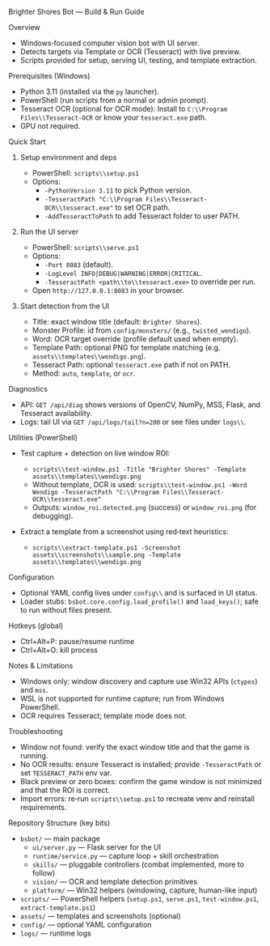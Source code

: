 Brighter Shores Bot — Build & Run Guide

Overview
- Windows‑focused computer vision bot with UI server.
- Detects targets via Template or OCR (Tesseract) with live preview.
- Scripts provided for setup, serving UI, testing, and template extraction.

Prerequisites (Windows)
- Python 3.11 (installed via the `py` launcher).
- PowerShell (run scripts from a normal or admin prompt).
- Tesseract OCR (optional for OCR mode): Install to `C:\\Program Files\\Tesseract-OCR` or know your `tesseract.exe` path.
- GPU not required.

Quick Start
1) Setup environment and deps
   - PowerShell: `scripts\\setup.ps1`
   - Options:
     - `-PythonVersion 3.11` to pick Python version.
     - `-TesseractPath "C:\\Program Files\\Tesseract-OCR\\tesseract.exe"` to set OCR path.
     - `-AddTesseractToPath` to add Tesseract folder to user PATH.

2) Run the UI server
   - PowerShell: `scripts\\serve.ps1`
   - Options:
     - `-Port 8083` (default).
     - `-LogLevel INFO|DEBUG|WARNING|ERROR|CRITICAL`.
     - `-TesseractPath <path\\to\\tesseract.exe>` to override per run.
   - Open `http://127.0.0.1:8083` in your browser.

3) Start detection from the UI
   - Title: exact window title (default: `Brighter Shores`).
   - Monster Profile: id from `config/monsters/` (e.g., `twisted_wendigo`).
   - Word: OCR target override (profile default used when empty).
   - Template Path: optional PNG for template matching (e.g. `assets\\templates\\wendigo.png`).
   - Tesseract Path: optional `tesseract.exe` path if not on PATH.
   - Method: `auto`, `template`, or `ocr`.

Diagnostics
- API: `GET /api/diag` shows versions of OpenCV, NumPy, MSS, Flask, and Tesseract availability.
- Logs: tail UI via `GET /api/logs/tail?n=200` or see files under `logs\\`.

Utilities (PowerShell)
- Test capture + detection on live window ROI:
  - `scripts\\test-window.ps1 -Title "Brighter Shores" -Template assets\\templates\\wendigo.png`
  - Without template, OCR is used: `scripts\\test-window.ps1 -Word Wendigo -TesseractPath "C:\\Program Files\\Tesseract-OCR\\tesseract.exe"`
  - Outputs: `window_roi.detected.png` (success) or `window_roi.png` (for debugging).

- Extract a template from a screenshot using red‑text heuristics:
  - `scripts\\extract-template.ps1 -Screenshot assets\\screenshots\\sample.png -Template assets\\templates\\wendigo.png`

Configuration
- Optional YAML config lives under `config\\` and is surfaced in UI status.
- Loader stubs: `bsbot.core.config.load_profile()` and `load_keys()`; safe to run without files present.

Hotkeys (global)
- Ctrl+Alt+P: pause/resume runtime
- Ctrl+Alt+O: kill process

Notes & Limitations
- Windows only: window discovery and capture use Win32 APIs (`ctypes`) and `mss`.
- WSL is not supported for runtime capture; run from Windows PowerShell.
- OCR requires Tesseract; template mode does not.

Troubleshooting
- Window not found: verify the exact window title and that the game is running.
- No OCR results: ensure Tesseract is installed; provide `-TesseractPath` or set `TESSERACT_PATH` env var.
- Black preview or zero boxes: confirm the game window is not minimized and that the ROI is correct.
- Import errors: re‑run `scripts\\setup.ps1` to recreate venv and reinstall requirements.

Repository Structure (key bits)
- `bsbot/` — main package
  - `ui/server.py` — Flask server for the UI
  - `runtime/service.py` — capture loop + skill orchestration
  - `skills/` — pluggable controllers (combat implemented, more to follow)
  - `vision/` — OCR and template detection primitives
  - `platform/` — Win32 helpers (windowing, capture, human-like input)
- `scripts/` — PowerShell helpers (`setup.ps1`, `serve.ps1`, `test-window.ps1`, `extract-template.ps1`)
- `assets/` — templates and screenshots (optional)
- `config/` — optional YAML configuration
- `logs/` — runtime logs
